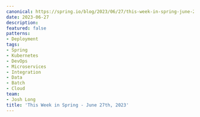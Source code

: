```yaml
---
canonical: https://spring.io/blog/2023/06/27/this-week-in-spring-june-27th-2023
date: 2023-06-27
description: 
featured: false
patterns:
- Deployment
tags:
- Spring
- Kubernetes
- DevOps
- Microservices
- Integration
- Data
- Batch
- Cloud
team:
- Josh Long
title: 'This Week in Spring - June 27th, 2023'
---
```




